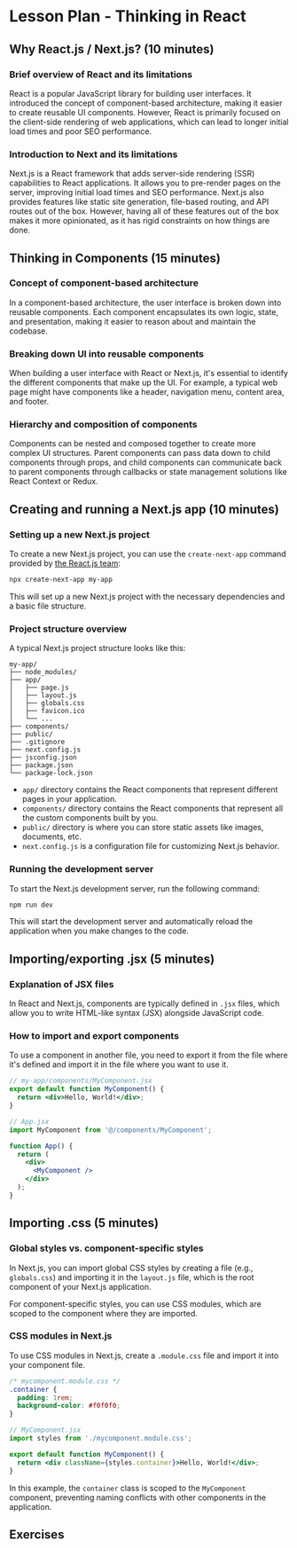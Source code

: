 # Lesson Plan - Thinking in React

## Why React.js / Next.js? (10 minutes)

### Brief overview of React and its limitations

React is a popular JavaScript library for building user interfaces. It introduced the concept of component-based architecture, making it easier to create reusable UI components. However, React is primarily focused on the client-side rendering of web applications, which can lead to longer initial load times and poor SEO performance.

### Introduction to Next and its limitations

Next.js is a React framework that adds server-side rendering (SSR) capabilities to React applications. It allows you to pre-render pages on the server, improving initial load times and SEO performance. Next.js also provides features like static site generation, file-based routing, and API routes out of the box. However, having all of these features out of the box makes it more opinionated, as it has rigid constraints on how things are done.

## Thinking in Components (15 minutes)

### Concept of component-based architecture

In a component-based architecture, the user interface is broken down into reusable components. Each component encapsulates its own logic, state, and presentation, making it easier to reason about and maintain the codebase.

### Breaking down UI into reusable components

When building a user interface with React or Next.js, it's essential to identify the different components that make up the UI. For example, a typical web page might have components like a header, navigation menu, content area, and footer.

### Hierarchy and composition of components

Components can be nested and composed together to create more complex UI structures. Parent components can pass data down to child components through props, and child components can communicate back to parent components through callbacks or state management solutions like React Context or Redux.

## Creating and running a Next.js app (10 minutes)

### Setting up a new Next.js project

To create a new Next.js project, you can use the `create-next-app` command provided by [the React.js team](https://react.dev/learn/start-a-new-react-project):

```bash
npx create-next-app my-app
```

This will set up a new Next.js project with the necessary dependencies and a basic file structure.

### Project structure overview

A typical Next.js project structure looks like this:

```
my-app/
├── node_modules/
├── app/
│   ├── page.js
│   ├── layout.js
│   ├── globals.css
│   ├── favicon.ico
│   └── ...
├── components/
├── public/
├── .gitignore
├── next.config.js
├── jsconfig.json
├── package.json
└── package-lock.json
```

- `app/` directory contains the React components that represent different pages in your application.
- `components/` directory contains the React components that represent all the custom components built by you.
- `public/` directory is where you can store static assets like images, documents, etc.
- `next.config.js` is a configuration file for customizing Next.js behavior.

### Running the development server

To start the Next.js development server, run the following command:

```bash
npm run dev
```

This will start the development server and automatically reload the application when you make changes to the code.

## Importing/exporting .jsx (5 minutes)

### Explanation of JSX files

In React and Next.js, components are typically defined in `.jsx` files, which allow you to write HTML-like syntax (JSX) alongside JavaScript code.

### How to import and export components

To use a component in another file, you need to export it from the file where it's defined and import it in the file where you want to use it.

```jsx
// my-app/components/MyComponent.jsx
export default function MyComponent() {
  return <div>Hello, World!</div>;
}
```

```jsx
// App.jsx
import MyComponent from '@/components/MyComponent';

function App() {
  return (
    <div>
      <MyComponent />
    </div>
  );
}
```

## Importing .css (5 minutes)

### Global styles vs. component-specific styles

In Next.js, you can import global CSS styles by creating a file (e.g., `globals.css`) and importing it in the `layout.js` file, which is the root component of your Next.js application.

For component-specific styles, you can use CSS modules, which are scoped to the component where they are imported.

### CSS modules in Next.js

To use CSS modules in Next.js, create a `.module.css` file and import it into your component file.

```css
/* mycomponent.module.css */
.container {
  padding: 1rem;
  background-color: #f0f0f0;
}
```

```jsx
// MyComponent.jsx
import styles from './mycomponent.module.css';

export default function MyComponent() {
  return <div className={styles.container}>Hello, World!</div>;
}
```

In this example, the `container` class is scoped to the `MyComponent` component, preventing naming conflicts with other components in the application.

## Exercises

